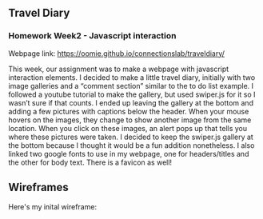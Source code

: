## Travel Diary
### Homework Week2 - Javascript interaction 
Webpage link: https://oomie.github.io/connectionslab/traveldiary/

This week, our assignment was to make a webpage with javascript interaction elements. 
I decided to make a little travel diary, initially with two image galleries and a “comment section” similar to the to do list example.
I followed a youtube tutorial to make the gallery, but used swiper.js for it so I wasn’t sure if that counts. I ended up leaving the gallery at the bottom and adding a few pictures with captions below the header. When your mouse hovers on the images, they change to show another image from the same location. When you click on these images, an alert pops up that tells you where these pictures were taken. I decided to keep the swiper.js gallery at the bottom because I thought it would be a fun addition nonetheless. I also linked two google fonts to use in my webpage, one for headers/titles and the other for body text. There is a favicon as well!

## Wireframes
Here's my inital wireframe:
